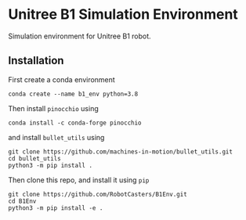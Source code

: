 # Unitree B1 Simulation Environment
Simulation environment for Unitree B1 robot.

## Installation

First create a conda environment

```console
conda create --name b1_env python=3.8
```

Then install `pinocchio` using

```console
conda install -c conda-forge pinocchio
```

and install `bullet_utils` using

```console
git clone https://github.com/machines-in-motion/bullet_utils.git
cd bullet_utils
python3 -m pip install .
```

Then clone this repo, and install it using `pip`

```console
git clone https://github.com/RobotCasters/B1Env.git
cd B1Env
python3 -m pip install -e .
```
